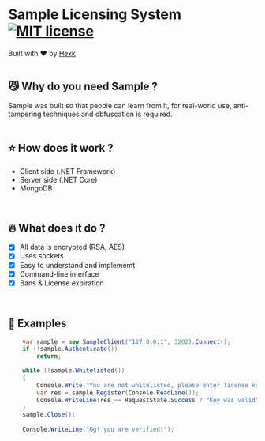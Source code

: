 # Sample Licensing System [![MIT license](https://img.shields.io/badge/License-MIT-blue.svg)](https://lbesson.mit-license.org/)
Built with ❤︎ by <a href="https://twitter.com/hexkgg">Hexk</a>
<br><br>

## :smirk_cat: Why do you need Sample ? 

Sample was built so that people can learn from it, for real-world use, anti-tampering techniques and obfuscation is required.
<br><br>

## :star: How does it work ?

- Client side (.NET Framework)
- Server side (.NET Core)
- MongoDB
<br>

## :fire: What does it do ?

- [x] All data is encrypted (RSA, AES)
- [x] Uses sockets
- [x] Easy to understand and implememt
- [x] Command-line interface
- [x] Bans & License expiration

<br>

## :bookmark_tabs: Examples
```c#
    var sample = new SampleClient("127.0.0.1", 3202).Connect();
    if (!sample.Authenticate())
        return;

    while (!sample.Whitelisted())
    {
        Console.Write("You are not whitelisted, please enter license key: ");
        var res = sample.Register(Console.ReadLine());
        Console.WriteLine(res == RequestState.Success ? "Key was valid" : "Key was not valid");
    }
    sample.Close();
            
    Console.WriteLine("Gg! you are verified!");
```

